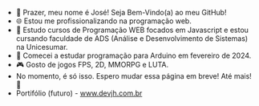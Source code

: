 - 👋 Prazer, meu nome é José! Seja Bem-Vindo(a) ao meu GitHub!
- 🌐 Estou me profissionalizando na programação web.
- 🌱 Estudo cursos de Programação WEB focados em Javascript e estou cursando faculdade de ADS (Análise e Desenvolvimento de Sistemas) na Unicesumar.
- 🤖 Comecei a estudar programação para Arduino em fevereiro de 2024.
- 🎮 Gosto de jogos FPS, 2D, MMORPG e LUTA.
- No momento, é só isso. Espero mudar essa página em breve! Até mais! 👋
- Portifólio (futuro) - <a href="https://devjh.com.br" target="_blank">www.devjh.com.br</a>

<!---
DEV-HenriQ/DEV-HenriQ is a ✨ special ✨ repository because its `README.md` (this file) appears on your GitHub profile.
You can click the Preview link to take a look at your changes.
--->
